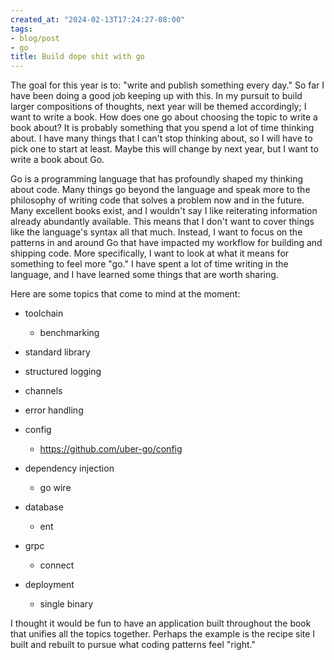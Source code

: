 ```yaml
---
created_at: "2024-02-13T17:24:27-08:00"
tags:
- blog/post
- go
title: Build dope shit with go
---
```


The goal for this year is to: "write and publish something every day." So far I have been doing a good job keeping up with this. In my pursuit to build larger compositions of thoughts, next year will be themed accordingly; I want to write a book. How does one go about choosing the topic to write a book about? It is probably something that you spend a lot of time thinking about. I have many things that I can't stop thinking about, so I will have to pick one to start at least. Maybe this will change by next year, but I want to write a book about Go.

Go is a programming language that has profoundly shaped my thinking about code. Many things go beyond the language and speak more to the philosophy of writing code that solves a problem now and in the future. Many excellent books exist, and I wouldn't say I like reiterating information already abundantly available. This means that I don't want to cover things like the language's syntax all that much. Instead, I want to focus on the patterns in and around Go that have impacted my workflow for building and shipping code. More specifically, I want to look at what it means for something to feel more "go." I have spent a lot of time writing in the language, and I have learned some things that are worth sharing.

Here are some topics that come to mind at the moment:

- toolchain

  - benchmarking
- standard library

- structured logging

- channels

- error handling

- config

  - https://github.com/uber-go/config
- dependency injection

  - go wire
- database

  - ent
- grpc

  - connect
- deployment

  - single binary

I thought it would be fun to have an application built throughout the book that unifies all the topics together. Perhaps the example is the recipe site I built and rebuilt to pursue what coding patterns feel "right."